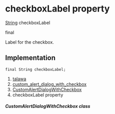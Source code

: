 
<div>

# checkboxLabel property

</div>


[String](https://api.flutter.dev/flutter/dart-core/String-class.html)
checkboxLabel


final




Label for the checkbox.



## Implementation

``` language-dart
final String checkboxLabel;
```







1.  [talawa](../../index.html)
2.  [custom_alert_dialog_with_checkbox](../../widgets_custom_alert_dialog_with_checkbox/)
3.  [CustomAlertDialogWithCheckbox](../../widgets_custom_alert_dialog_with_checkbox/CustomAlertDialogWithCheckbox-class.html)
4.  checkboxLabel property

##### CustomAlertDialogWithCheckbox class







